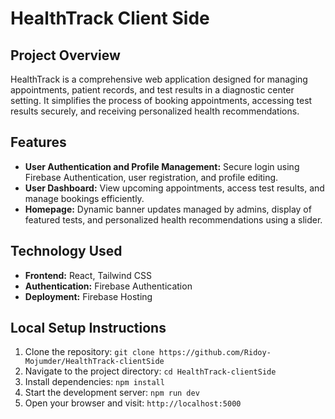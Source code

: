 # HealthTrack Client Side

## Project Overview
HealthTrack is a comprehensive web application designed for managing appointments, patient records, and test results in a diagnostic center setting. It simplifies the process of booking appointments, accessing test results securely, and receiving personalized health recommendations.

## Features
- **User Authentication and Profile Management:** Secure login using Firebase Authentication, user registration, and profile editing.
- **User Dashboard:** View upcoming appointments, access test results, and manage bookings efficiently.
- **Homepage:** Dynamic banner updates managed by admins, display of featured tests, and personalized health recommendations using a slider.

## Technology Used
- **Frontend:** React, Tailwind CSS
- **Authentication:** Firebase Authentication
- **Deployment:** Firebase Hosting

## Local Setup Instructions
1. Clone the repository: `git clone https://github.com/Ridoy-Mojumder/HealthTrack-clientSide`
2. Navigate to the project directory: `cd HealthTrack-clientSide`
3. Install dependencies: `npm install`
4. Start the development server: `npm run dev`
5. Open your browser and visit: `http://localhost:5000`

